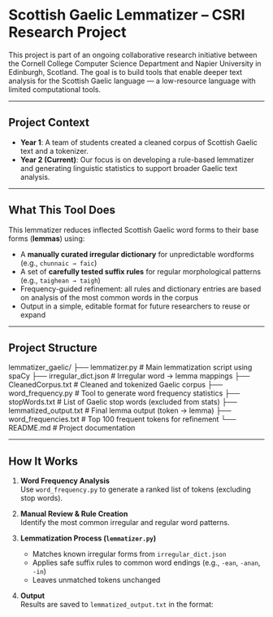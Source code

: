 # Scottish Gaelic Lemmatizer – CSRI Research Project

This project is part of an ongoing collaborative research initiative between the Cornell College Computer Science Department and Napier University in Edinburgh, Scotland. The goal is to build tools that enable deeper text analysis for the Scottish Gaelic language — a low-resource language with limited computational tools.

---

## Project Context

- **Year 1**: A team of students created a cleaned corpus of Scottish Gaelic text and a tokenizer.
- **Year 2 (Current)**: Our focus is on developing a rule-based lemmatizer and generating linguistic statistics to support broader Gaelic text analysis.

---

## What This Tool Does

This lemmatizer reduces inflected Scottish Gaelic word forms to their base forms (**lemmas**) using:

- A **manually curated irregular dictionary** for unpredictable wordforms (e.g., `chunnaic → faic`)
- A set of **carefully tested suffix rules** for regular morphological patterns (e.g., `taighean → taigh`)
- Frequency-guided refinement: all rules and dictionary entries are based on analysis of the most common words in the corpus
- Output in a simple, editable format for future researchers to reuse or expand

---

## Project Structure

lemmatizer_gaelic/
├── lemmatizer.py # Main lemmatization script using spaCy
├── irregular_dict.json # Irregular word → lemma mappings
├── CleanedCorpus.txt # Cleaned and tokenized Gaelic corpus
├── word_frequency.py # Tool to generate word frequency statistics
├── stopWords.txt # List of Gaelic stop words (excluded from stats)
├── lemmatized_output.txt # Final lemma output (token → lemma)
├── word_frequencies.txt # Top 100 frequent tokens for refinement
└── README.md # Project documentation


---

##  How It Works

1. **Word Frequency Analysis**  
   Use `word_frequency.py` to generate a ranked list of tokens (excluding stop words).

2. **Manual Review & Rule Creation**  
   Identify the most common irregular and regular word patterns.

3. **Lemmatization Process (`lemmatizer.py`)**
   - Matches known irregular forms from `irregular_dict.json`
   - Applies safe suffix rules to common word endings (e.g., `-ean`, `-anan`, `-in`)
   - Leaves unmatched tokens unchanged

4. **Output**  
   Results are saved to `lemmatized_output.txt` in the format:  
